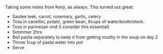 Taking some notes from Kenji, as always. This turned out great:
- Sautee leek, carrot, rosemary, garlic, celery
- Toss in canellini, potato, green bean, 8cups of water/broth/stock.
- Toss in parmesan rind (I consider this essential)
- Simmmer 2hrs
- Boil pasta separately to keep it from getting mushy in the soup on day 2
- Throw 1cup of pasta water into pot
- Serve
